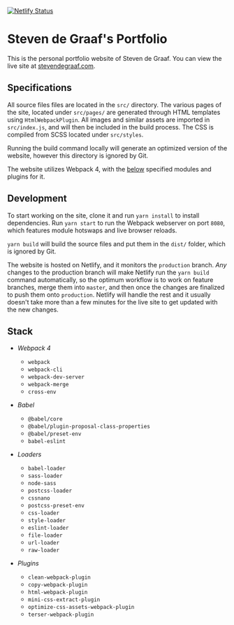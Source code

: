 [![Netlify Status](https://api.netlify.com/api/v1/badges/8141745e-1d5a-4de4-9964-0a35fd2bb085/deploy-status)](https://app.netlify.com/sites/stevendegraaf/deploys)

# Steven de Graaf's Portfolio

This is the personal portfolio website of Steven de Graaf. You can view the live site at [stevendegraaf.com](https://stevendegraaf.com).

## Specifications

All source files files are located in the `src/` directory. The various pages of the site, located under `src/pages/` are generated through HTML templates using `HtmlWebpackPlugin`. All images and similar assets are imported in `src/index.js`, and will then be included in the build process. The CSS is compiled from SCSS located under `src/styles`.

Running the build command locally will generate an optimized version of the website, however this directory is ignored by Git.

The website utilizes Webpack 4, with the [below](#stack) specified modules and plugins for it.

## Development

To start working on the site, clone it and run `yarn install` to install dependencies. Run `yarn start` to run the Webpack webserver on port `8080`, which features module hotswaps and live browser reloads.

`yarn build` will build the source files and put them in the `dist/` folder, which is ignored by Git.

The website is hosted on Netlify, and it monitors the `production` branch. *Any* changes to the production branch will make Netlify run the `yarn build` command automatically, so the optimum workflow is to work on feature branches, merge them into `master`, and then once the changes are finalized to push them onto `production`. Netlify will handle the rest and it usually doesn't take more than a few minutes for the live site to get updated with the new changes.

## Stack

- *Webpack 4*
    - `webpack`
    - `webpack-cli`
    - `webpack-dev-server`
    - `webpack-merge`
    - `cross-env`
    
- *Babel*
    - `@babel/core`
    - `@babel/plugin-proposal-class-properties`
    - `@babel/preset-env`
    - `babel-eslint`
    
- *Loaders*
    - `babel-loader`
    - `sass-loader`
    - `node-sass`
    - `postcss-loader`
    - `cssnano`
    - `postcss-preset-env`
    - `css-loader`
    - `style-loader`
    - `eslint-loader`
    - `file-loader`
    - `url-loader`
    - `raw-loader`
    
- *Plugins*
    - `clean-webpack-plugin`
    - `copy-webpack-plugin`
    - `html-webpack-plugin`
    - `mini-css-extract-plugin`
    - `optimize-css-assets-webpack-plugin`
    - `terser-webpack-plugin`
